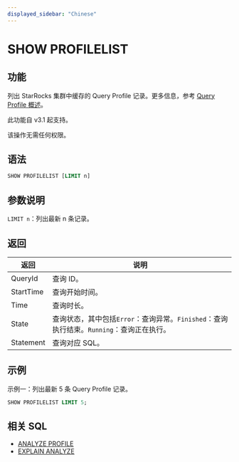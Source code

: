 ```yaml
---
displayed_sidebar: "Chinese"
---
```


# SHOW PROFILELIST

## 功能

列出 StarRocks 集群中缓存的 Query Profile 记录。更多信息，参考 [Query Profile 概述](../../../../administration/query_profile_overview.md)。

此功能自 v3.1 起支持。

该操作无需任何权限。

## 语法

```SQL
SHOW PROFILELIST [LIMIT n]
```

## 参数说明

`LIMIT n`：列出最新 n 条记录。

## 返回

| **返回**  | **说明**                                                     |
| --------- | ------------------------------------------------------------ |
| QueryId   | 查询 ID。                                                    |
| StartTime | 查询开始时间。                                               |
| Time      | 查询时长。                                                   |
| State     | 查询状态，其中包括`Error`：查询异常。`Finished`：查询执行结束。`Running`：查询正在执行。 |
| Statement | 查询对应 SQL。                                               |

## 示例

示例一：列出最新 5 条 Query Profile 记录。

```SQL
SHOW PROFILELIST LIMIT 5;
```

## 相关 SQL

- [ANALYZE PROFILE](ANALYZE_PROFILE.md)
- [EXPLAIN ANALYZE](EXPLAIN_ANALYZE.md)

